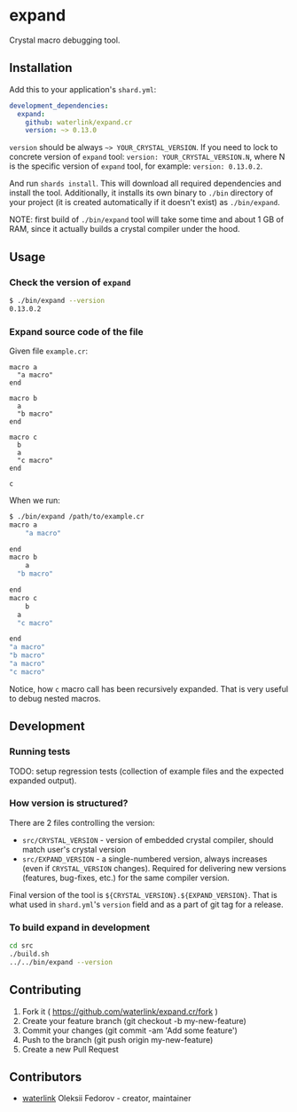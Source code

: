 # expand

Crystal macro debugging tool.

## Installation

Add this to your application's `shard.yml`:

```yaml
development_dependencies:
  expand:
    github: waterlink/expand.cr
    version: ~> 0.13.0
```

`version` should be always `~> YOUR_CRYSTAL_VERSION`. If you need to lock to
concrete version of `expand` tool: `version: YOUR_CRYSTAL_VERSION.N`, where N
is the specific version of `expand` tool, for example: `version: 0.13.0.2`.

And run `shards install`. This will download all required dependencies and
install the tool. Additionally, it installs its own binary to `./bin` directory
of your project (it is created automatically if it doesn't exist) as
`./bin/expand`.

NOTE: first build of `./bin/expand` tool will take some time and about 1 GB of
RAM, since it actually builds a crystal compiler under the hood.

## Usage

### Check the version of `expand`

```bash
$ ./bin/expand --version
0.13.0.2
```

### Expand source code of the file

Given file `example.cr`:

```crystal
macro a
  "a macro"
end

macro b
  a
  "b macro"
end

macro c
  b
  a
  "c macro"
end

c
```

When we run:

```bash
$ ./bin/expand /path/to/example.cr
macro a
    "a macro"

end
macro b
    a
  "b macro"

end
macro c
    b
  a
  "c macro"

end
"a macro"
"b macro"
"a macro"
"c macro"

```

Notice, how `c` macro call has been recursively expanded.
That is very useful to debug nested macros.

## Development

### Running tests

TODO: setup regression tests (collection of example files
and the expected expanded output).

### How version is structured?

There are 2 files controlling the version:

- `src/CRYSTAL_VERSION` - version of embedded crystal
  compiler, should match user's crystal version
- `src/EXPAND_VERSION` - a single-numbered version, always
  increases (even if `CRYSTAL_VERSION` changes). Required
  for delivering new versions (features, bug-fixes, etc.)
  for the same compiler version.

Final version of the tool is
`${CRYSTAL_VERSION}.${EXPAND_VERSION}`. That is what used in
`shard.yml`'s `version` field and as a part of git tag for a
release.

### To build expand in development

```bash
cd src
./build.sh
../../bin/expand --version
```

## Contributing

1. Fork it ( https://github.com/waterlink/expand.cr/fork )
2. Create your feature branch (git checkout -b my-new-feature)
3. Commit your changes (git commit -am 'Add some feature')
4. Push to the branch (git push origin my-new-feature)
5. Create a new Pull Request

## Contributors

- [waterlink](https://github.com/waterlink) Oleksii Fedorov - creator, maintainer
